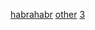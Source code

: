 [habrahabr](https://habr.com/post/204014/)
[other](https://gstreamer.freedesktop.org/documentation/application-development/basics/helloworld.html)
[3](https://gstreamer.freedesktop.org/features/index.html)
